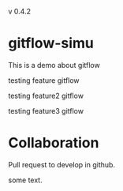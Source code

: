 v 0.4.2
# gitflow-simu
This is a demo about gitflow

testing feature gitflow

testing feature2 gitflow


testing feature3 gitflow


# Collaboration

Pull request to develop in github. 

some text.